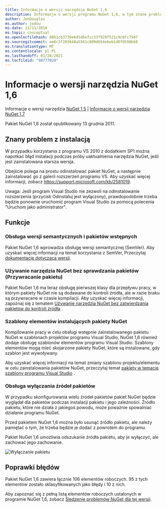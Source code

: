 ```yaml
---
title: Informacje o wersji narzędzia NuGet 1,6
description: Informacje o wersji programu NuGet 1,6, w tym znane problemy, poprawki błędów, dodane funkcje i DCR.
author: JonDouglas
ms.author: jodou
ms.date: 11/11/2016
ms.topic: conceptual
ms.openlocfilehash: 08b1cb3736e645d6efcc33f920f521c9c0fc7507
ms.sourcegitcommit: ee6c3f203648a5561c809db54ebeb1d0f0598b68
ms.translationtype: MT
ms.contentlocale: pl-PL
ms.lasthandoff: 01/26/2021
ms.locfileid: "98777020"
---
```

 # <a name="nuget-16-release-notes"></a>Informacje o wersji narzędzia NuGet 1,6

Informacje o wersji narzędzia [NuGet 1,5](../release-notes/nuget-1.5.md)  |  [Informacje o wersji narzędzia NuGet 1,7](../release-notes/nuget-1.7.md)

Pakiet NuGet 1,6 został opublikowany 13 grudnia 2011.

## <a name="known-installation-issue"></a>Znany problem z instalacją
W przypadku korzystania z programu VS 2010 z dodatkiem SP1 można napotkać błąd instalacji podczas próby uaktualnienia narzędzia NuGet, jeśli jest zainstalowana starsza wersja.

Obejście polega na prostu odinstalować pakiet NuGet, a następnie zainstalować go z galerii rozszerzeń programu VS.  Aby uzyskać więcej informacji, zobacz <https://support.microsoft.com/kb/2581019>.

Uwaga: Jeśli program Visual Studio nie zezwoli na odinstalowanie rozszerzenia (przycisk Odinstaluj jest wyłączony), prawdopodobnie trzeba będzie ponownie uruchomić program Visual Studio za pomocą polecenia "Uruchom jako administrator".

## <a name="features"></a>Funkcje

### <a name="support-for-semantic-versioning-and-prerelease-packages"></a>Obsługa wersji semantycznych i pakietów wstępnych
Pakiet NuGet 1,6 wprowadza obsługę wersji semantycznej (SemVer). Aby uzyskać więcej informacji na temat korzystania z SemVer, Przeczytaj [dokumentację dotyczącą wersji](../create-packages/prerelease-packages.md).

### <a name="using-nuget-without-checking-in-packages-package-restore"></a>Używanie narzędzia NuGet bez sprawdzania pakietów (Przywracanie pakietu)
Pakiet NuGet 1,6 ma teraz obsługę pierwszej klasy dla przepływu pracy, w którym pakiety NuGet nie są dodawane do kontroli źródła, ale w razie braku są przywracane w czasie kompilacji. Aby uzyskać więcej informacji, zapoznaj się z tematem [Używanie narzędzia NuGet bez zatwierdzania pakietów do kontroli źródła](../consume-packages/packages-and-source-control.md) .

### <a name="item-templates-that-install-nuget-packages"></a>Szablony elementów instalujących pakiety NuGet
Kompilowanie pracy w celu obsługi wstępnie zainstalowanego pakietu NuGet w szablonach projektów programu Visual Studio, NuGet 1,6 również dodaje obsługę szablonów elementów programu Visual Studio. Szablony elementów mogą mieć skojarzone pakiety NuGet, które są instalowane, gdy szablon jest wywoływany.

Aby uzyskać więcej informacji na temat zmiany szablonu projektu/elementu w celu zainstalowania pakietów NuGet, przeczytaj temat [pakiety w temacie szablony programu Visual Studio](../visual-studio-extensibility/visual-studio-templates.md) .

### <a name="support-for-disabling-package-sources"></a>Obsługa wyłączania źródeł pakietów
W przypadku skonfigurowania wielu źródeł pakietów pakiet NuGet będzie wyglądał dla pakietów podczas instalacji pakietu i jego zależności. Źródło pakietu, które nie działa z jakiegoś powodu, może poważnie spowalniać działanie programu NuGet.

Przed pakietem NuGet 1,6 można było usunąć źródło pakietu, ale należy pamiętać o tym, że trzeba będzie je dodać z powrotem do programu.

Pakiet NuGet 1,6 umożliwia odszukanie źródła pakietu, aby je wyłączyć, ale zachować jego zachowanie.

![Wyłączanie pakietu](./media/package-source-with-disabled-source.png)

## <a name="bug-fixes"></a>Poprawki błędów
Pakiet NuGet 1,6 zawiera łącznie 106 elementów roboczych. 95 z tych elementów zostało sklasyfikowanych jako błędy i 10 z nich.

Aby zapoznać się z pełną listą elementów roboczych ustalonych w programie NuGet 1,6, zobacz [Śledzenie problemów NuGet dla tej wersji](http://nuget.codeplex.com/workitem/list/advanced?keyword=&status=Closed&type=All&priority=All&release=NuGet%201.6&assignedTo=All&component=All&sortField=Votes&sortDirection=Descending&page=0).
